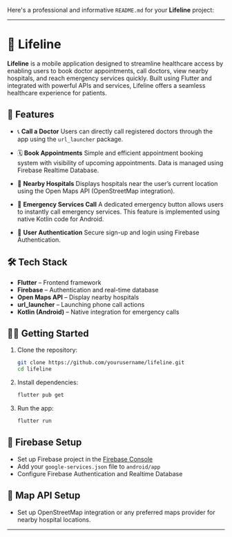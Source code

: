 Here's a professional and informative `README.md` for your **Lifeline** project:

---

# 🏥 Lifeline

**Lifeline** is a mobile application designed to streamline healthcare access by enabling users to book doctor appointments, call doctors, view nearby hospitals, and reach emergency services quickly. Built using Flutter and integrated with powerful APIs and services, Lifeline offers a seamless healthcare experience for patients.

## 🚀 Features

* 📞 **Call a Doctor**
  Users can directly call registered doctors through the app using the `url_launcher` package.

* 🗓️ **Book Appointments**
  Simple and efficient appointment booking system with visibility of upcoming appointments. Data is managed using Firebase Realtime Database.

* 🏥 **Nearby Hospitals**
  Displays hospitals near the user’s current location using the Open Maps API (OpenStreetMap integration).

* 🚨 **Emergency Services Call**
  A dedicated emergency button allows users to instantly call emergency services. This feature is implemented using native Kotlin code for Android.

* 🔐 **User Authentication**
  Secure sign-up and login using Firebase Authentication.

## 🛠️ Tech Stack

* **Flutter** – Frontend framework
* **Firebase** – Authentication and real-time database
* **Open Maps API** – Display nearby hospitals
* **url_launcher** – Launching phone call actions
* **Kotlin (Android)** – Native integration for emergency calls

## 🧑‍💻 Getting Started

1. Clone the repository:

   ```bash
   git clone https://github.com/yourusername/lifeline.git
   cd lifeline
   ```
2. Install dependencies:

   ```bash
   flutter pub get
   ```
3. Run the app:

   ```bash
   flutter run
   ```

## 🔐 Firebase Setup

* Set up Firebase project in the [Firebase Console](https://console.firebase.google.com/)
* Add your `google-services.json` file to `android/app`
* Configure Firebase Authentication and Realtime Database

## 📍 Map API Setup

* Set up OpenStreetMap integration or any preferred maps provider for nearby hospital locations.


---
